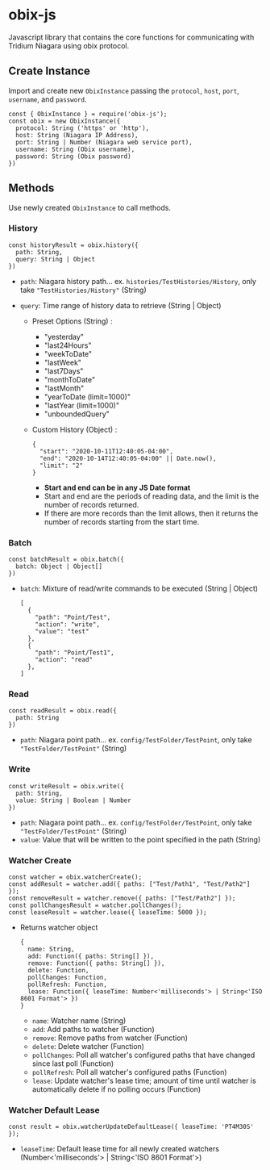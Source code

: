 # obix-js

Javascript library that contains the core functions for communicating with Tridium Niagara using obix protocol.

## Create Instance

Import and create new `ObixInstance` passing the `protocol`, `host`, `port`, `username`, and `password`.

```
const { ObixInstance } = require('obix-js');
const obix = new ObixInstance({
  protocol: String ('https' or 'http'),
  host: String (Niagara IP Address),
  port: String | Number (Niagara web service port),
  username: String (Obix username),
  password: String (Obix password)
})
```

## Methods

Use newly created `ObixInstance` to call methods.

### History

```
const historyResult = obix.history({
  path: String,
  query: String | Object
})
```

- `path`: Niagara history path... ex. `histories/TestHistories/History`, only take `"TestHistories/History"` (String)
- `query`: Time range of history data to retrieve (String | Object)

  - Preset Options (String) :
    - "yesterday"
    - "last24Hours"
    - "weekToDate"
    - "lastWeek"
    - "last7Days"
    - "monthToDate"
    - "lastMonth"
    - "yearToDate (limit=1000)"
    - "lastYear (limit=1000)"
    - "unboundedQuery"
  - Custom History (Object) :

    ```
    {
      "start": "2020-10-11T12:40:05-04:00",
      "end": "2020-10-14T12:40:05-04:00" || Date.now(),
      "limit": "2"
    }
    ```

    - **Start and end can be in any JS Date format**
    - Start and end are the periods of reading data, and the limit is the number of records returned.
    - If there are more records than the limit allows, then it returns the number of records starting from the start time.

### Batch

```
const batchResult = obix.batch({
  batch: Object | Object[]
})
```

- `batch`: Mixture of read/write commands to be executed (String | Object)

  ```
  [
    {
      "path": "Point/Test",
      "action": "write",
      "value": "test"
    },
    {
      "path": "Point/Test1",
      "action": "read"
    },
  ]
  ```

### Read

```
const readResult = obix.read({
  path: String
})
```

- `path`: Niagara point path... ex. `config/TestFolder/TestPoint`, only take `"TestFolder/TestPoint"` (String)

### Write

```
const writeResult = obix.write({
  path: String,
  value: String | Boolean | Number
})
```

- `path`: Niagara point path... ex. `config/TestFolder/TestPoint`, only take `"TestFolder/TestPoint"` (String)
- `value`: Value that will be written to the point specified in the path (String)

### Watcher Create

```
const watcher = obix.watcherCreate();
const addResult = watcher.add({ paths: ["Test/Path1", "Test/Path2"] });
const removeResult = watcher.remove({ paths: ["Test/Path2"] });
const pollChangesResult = watcher.pollChanges();
const leaseResult = watcher.lease({ leaseTime: 5000 });
```

- Returns watcher object

  ```
  {
    name: String,
    add: Function({ paths: String[] }),
    remove: Function({ paths: String[] }),
    delete: Function,
    pollChanges: Function,
    pollRefresh: Function,
    lease: Function({ leaseTime: Number<'milliseconds'> | String<'ISO 8601 Format'> })
  }
  ```

  - `name`: Watcher name (String)
  - `add`: Add paths to watcher (Function)
  - `remove`: Remove paths from watcher (Function)
  - `delete`: Delete watcher (Function)
  - `pollChanges`: Poll all watcher's configured paths that have changed since last poll (Function)
  - `pollRefresh`: Poll all watcher's configured paths (Function)
  - `lease`: Update watcher's lease time; amount of time until watcher is automatically delete if no polling occurs (Function)

### Watcher Default Lease

```
const result = obix.watcherUpdateDefaultLease({ leaseTime: 'PT4M30S' });
```

- `leaseTime`: Default lease time for all newly created watchers (Number<'milliseconds'> | String<'ISO 8601 Format'>)
